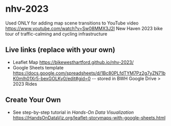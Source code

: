 # nhv-2023
Used ONLY for adding map scene transitions to YouTube video https://www.youtube.com/watch?v=Sw08MMX3J2I
New Haven 2023 bike tour of traffic-calming and cycling infrastructure

## Live links (replace with your own)
- Leaflet Map https://bikewesthartford.github.io/nhv-2023/
- Google Sheets template https://docs.google.com/spreadsheets/d/1Bc80PLfdTYM7Pz2g7yZN71bK0mIh01Xr5-bexGOLKy0/edit#gid=0 -- stored in BWH Google Drive > 2023 Rides

## Create Your Own
- See step-by-step tutorial in *Hands-On Data Visualization* https://HandsOnDataViz.org/leaflet-storymaps-with-google-sheets.html
